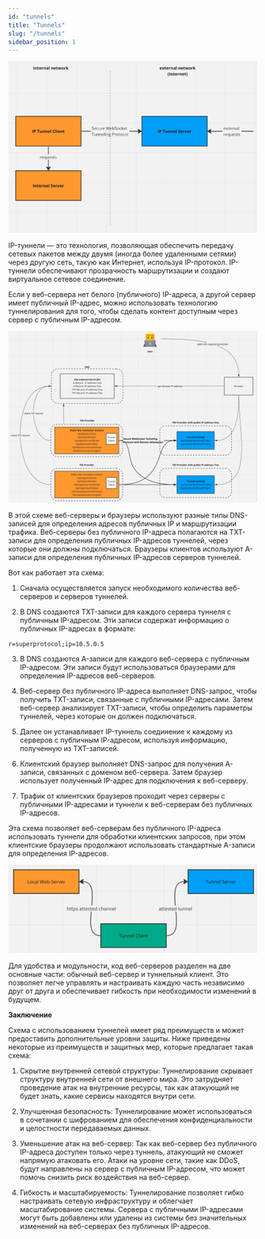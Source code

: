 ```yaml
---
id: "tunnels"
title: "Tunnels"
slug: "/tunnels"
sidebar_position: 1
---
```


![img_2.png](img_2.png)

IP-туннели — это технология, позволяющая обеспечить передачу сетевых пакетов между двумя (иногда более удаленными сетями) через другую сеть, такую как Интернет, используя IP-протокол. IP-туннели обеспечивают прозрачность маршрутизации и создают виртуальное сетевое соединение.

Если у веб-сервера нет белого (публичного) IP-адреса, а другой сервер имеет публичный IP-адрес, можно использовать технологию туннелирования для того, чтобы сделать контент доступным через сервер с публичным IP-адресом.

![img_3.png](img_3.png)

В этой схеме веб-серверы и браузеры используют разные типы DNS-записей для определения адресов публичных IP и маршрутизации трафика. Веб-серверы без публичного IP-адреса полагаются на TXT-записи для определения публичных IP-адресов туннелей, через которые они должны подключаться. Браузеры клиентов используют A-записи для определения публичных IP-адресов серверов туннелей.

Вот как работает эта схема:

1. Сначала осуществляется запуск необходимого количества веб-серверов и серверов туннелей.

2. В DNS создаются TXT-записи для каждого сервера туннеля с публичным IP-адресом. Эти записи содержат информацию о публичных IP-адресах в формате:

```
r=superprotocol;ip=10.5.0.5
```

3. В DNS создаются A-записи для каждого веб-сервера с публичным IP-адресом. Эти записи будут использоваться браузерами для определения IP-адресов веб-серверов.

4. Веб-сервер без публичного IP-адреса выполняет DNS-запрос, чтобы получить TXT-записи, связанные с публичными IP-адресами. Затем веб-сервер анализирует TXT-записи, чтобы определить параметры туннелей, через которые он должен подключаться.

5. Далее он устанавливает IP-туннель соединение к каждому из серверов с публичным IP-адресом, используя информацию, полученную из TXT-записей.

6. Клиентский браузер выполняет DNS-запрос для получения A-записи, связанных с доменом веб-сервера. Затем браузер использует полученный IP-адрес для подключения к веб-серверу.

7. Трафик от клиентских браузеров проходит через серверы с публичными IP-адресами и туннели к веб-серверам без публичных IP-адресов.

Эта схема позволяет веб-серверам без публичного IP-адреса использовать туннели для обработки клиентских запросов, при этом клиентские браузеры продолжают использовать стандартные A-записи для определения IP-адресов.

![img_4.png](img_4.png)


Для удобства и модульности, код веб-серверов разделен на две основные части: обычный веб-сервер и туннельный клиент. Это позволяет легче управлять и настраивать каждую часть независимо друг от друга и обеспечивает гибкость при необходимости изменений в будущем.

**Заключение**

Схема с использованием туннелей имеет ряд преимуществ и может предоставить дополнительные уровни защиты. Ниже приведены некоторые из преимуществ и защитных мер, которые предлагает такая схема:

1. Скрытие внутренней сетевой структуры: Туннелирование скрывает структуру внутренней сети от внешнего мира. Это затрудняет проведение атак на внутренние ресурсы, так как атакующий не будет знать, какие сервисы находятся внутри сети.

2. Улучшенная безопасность: Туннелирование может использоваться в сочетании с шифрованием для обеспечения конфиденциальности и целостности передаваемых данных.

3. Уменьшение атак на веб-сервер: Так как веб-сервер без публичного IP-адреса доступен только через туннель, атакующий не сможет напрямую атаковать его. Атаки на уровне сети, такие как DDoS, будут направлены на сервер с публичным IP-адресом, что может помочь снизить риск воздействия на веб-сервер.

4. Гибкость и масштабируемость: Туннелирование позволяет гибко настраивать сетевую инфраструктуру и облегчает масштабирование системы. Сервера с публичными IP-адресами могут быть добавлены или удалены из системы без значительных изменений на веб-серверах без публичных IP-адресов.